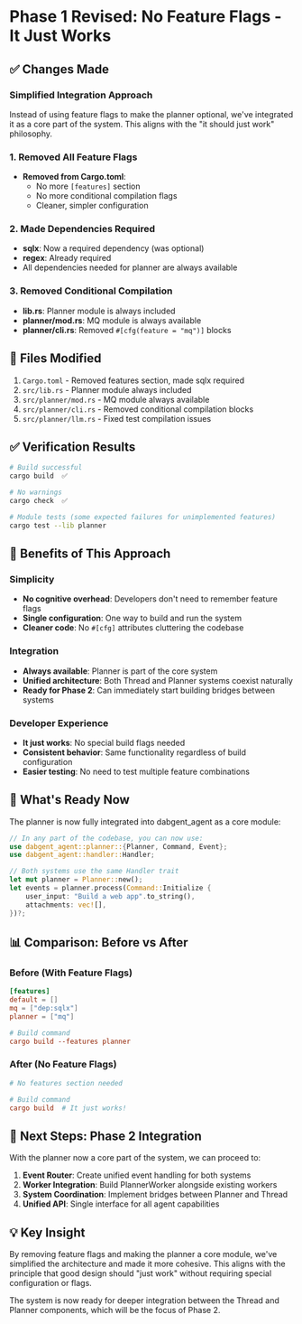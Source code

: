 # Phase 1 Revised: No Feature Flags - It Just Works

## ✅ Changes Made

### Simplified Integration Approach
Instead of using feature flags to make the planner optional, we've integrated it as a core part of the system. This aligns with the "it should just work" philosophy.

### 1. Removed All Feature Flags
- **Removed from Cargo.toml**:
  - No more `[features]` section
  - No more conditional compilation flags
  - Cleaner, simpler configuration

### 2. Made Dependencies Required
- **sqlx**: Now a required dependency (was optional)
- **regex**: Already required
- All dependencies needed for planner are always available

### 3. Removed Conditional Compilation
- **lib.rs**: Planner module is always included
- **planner/mod.rs**: MQ module is always available
- **planner/cli.rs**: Removed `#[cfg(feature = "mq")]` blocks

## 📁 Files Modified

1. `Cargo.toml` - Removed features section, made sqlx required
2. `src/lib.rs` - Planner module always included
3. `src/planner/mod.rs` - MQ module always available
4. `src/planner/cli.rs` - Removed conditional compilation blocks
5. `src/planner/llm.rs` - Fixed test compilation issues

## ✅ Verification Results

```bash
# Build successful
cargo build  ✅

# No warnings
cargo check  ✅

# Module tests (some expected failures for unimplemented features)
cargo test --lib planner
```

## 🎯 Benefits of This Approach

### Simplicity
- **No cognitive overhead**: Developers don't need to remember feature flags
- **Single configuration**: One way to build and run the system
- **Cleaner code**: No `#[cfg]` attributes cluttering the codebase

### Integration
- **Always available**: Planner is part of the core system
- **Unified architecture**: Both Thread and Planner systems coexist naturally
- **Ready for Phase 2**: Can immediately start building bridges between systems

### Developer Experience
- **It just works**: No special build flags needed
- **Consistent behavior**: Same functionality regardless of build configuration
- **Easier testing**: No need to test multiple feature combinations

## 🚀 What's Ready Now

The planner is now fully integrated into dabgent_agent as a core module:

```rust
// In any part of the codebase, you can now use:
use dabgent_agent::planner::{Planner, Command, Event};
use dabgent_agent::handler::Handler;

// Both systems use the same Handler trait
let mut planner = Planner::new();
let events = planner.process(Command::Initialize {
    user_input: "Build a web app".to_string(),
    attachments: vec![],
})?;
```

## 📊 Comparison: Before vs After

### Before (With Feature Flags)
```toml
[features]
default = []
mq = ["dep:sqlx"]
planner = ["mq"]

# Build command
cargo build --features planner
```

### After (No Feature Flags)
```toml
# No features section needed

# Build command
cargo build  # It just works!
```

## 🔄 Next Steps: Phase 2 Integration

With the planner now a core part of the system, we can proceed to:

1. **Event Router**: Create unified event handling for both systems
2. **Worker Integration**: Build PlannerWorker alongside existing workers
3. **System Coordination**: Implement bridges between Planner and Thread
4. **Unified API**: Single interface for all agent capabilities

## 💡 Key Insight

By removing feature flags and making the planner a core module, we've simplified the architecture and made it more cohesive. This aligns with the principle that good design should "just work" without requiring special configuration or flags.

The system is now ready for deeper integration between the Thread and Planner components, which will be the focus of Phase 2.
